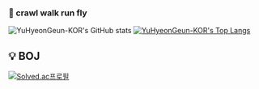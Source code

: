 ### 🌱 crawl walk run fly
![YuHyeonGeun-KOR's GitHub stats](https://github-readme-stats.vercel.app/api?username=YuHyeonGeun-KOR&show_icons=true&theme=radical)
[![YuHyeonGeun-KOR's Top Langs](https://github-readme-stats.vercel.app/api/top-langs/?username=YuHyeonGeun-KOR&exclude_repo=Akgop.github.io,Needs-web&layout=compact&theme=gruvbox&langs_count=8&hide=Makefile)](https://github.com/anuraghazra/github-readme-stats)

## :bulb: BOJ
[![Solved.ac프로필](http://mazassumnida.wtf/api/v2/generate_badge?boj=jatyu62)](https://solved.ac/jatyu62)

<!--
**YuHyeonGeun-KOR/YuHyeonGeun-KOR** is a ✨ _special_ ✨ repository because its `README.md` (this file) appears on your GitHub profile.

![COBBY_BADGE](https://cobby-play.com/api/user/badge/YuHyeonGeun-KOR)
Here are some ideas to get you started:

- 🔭 I’m currently working on ...
- 🌱 I’m currently learning ...
- 👯 I’m looking to collaborate on ...
- 🤔 I’m looking for help with ...
- 💬 Ask me about ...
- 📫 How to reach me: ...
- 😄 Pronouns: ...
- ⚡ Fun fact: ...
-->
